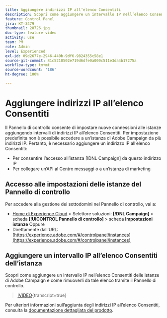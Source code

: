 ```yaml
---
title: Aggiungere indirizzi IP all’elenco Consentiti
description: Scopri come aggiungere un intervallo IP nell’elenco Consentiti delle istanze di Adobe Campaign e come rimuoverli da tale elenco tramite il Pannello di controllo.
feature: Control Panel
jira: KT-3479
thumbnail: 28726.jpg
doc-type: feature video
activity: use
team: PM
role: Admin
level: Experienced
exl-id: 09d2677e-2946-440b-9df6-9824355c58e1
source-git-commit: 81c5210502e719d6dfe0a000c511e3da4b17275a
workflow-type: tm+mt
source-wordcount: '186'
ht-degree: 100%

---
```


# Aggiungere indirizzi IP all’elenco Consentiti

Il Pannello di controllo consente di impostare nuove connessioni alle istanze aggiungendo intervalli di indirizzi IP all’elenco Consentiti. Per impostazione predefinita non è possibile accedere a un’istanza di Adobe Campaign da più indirizzi IP. Pertanto, è necessario aggiungere un indirizzo IP all’elenco Consentiti:

* Per consentire l’accesso all’istanza [!DNL Campaign] da questo indirizzo IP
* Per collegare un’API al Centro messaggi o a un’istanza di marketing

## Accesso alle impostazioni delle istanze del Pannello di controllo

Per accedere alla gestione dei sottodomini nel Pannello di controllo, vai a:

* [Home di Experience Cloud](https://experience.adobe.com/#/home) > Selettore soluzioni: **[!DNL Campaign]** > scheda **[!UICONTROL Pannello di controllo]** > scheda **Impostazioni istanze**
Oppure
* Direttamente dall’URL: [https://experience.adobe.com/#/controlpanel/instances](https://experience.adobe.com/#/controlpanel/instances)

## Aggiungere un intervallo IP all’elenco Consentiti dell’istanza

Scopri come aggiungere un intervallo IP nell’elenco Consentiti delle istanze di Adobe Campaign e come rimuoverli da tale elenco tramite il Pannello di controllo.

>[!VIDEO](https://video.tv.adobe.com/v/28726?learn=on){transcript=true}

Per ulteriori informazioni sull’aggiunta degli indirizzi IP all’elenco Consentiti, consulta la [documentazione dettagliata del prodotto](https://experienceleague.adobe.com/docs/control-panel/using/sftp-management/ip-range-allow-listing.html?lang=it).

